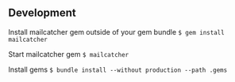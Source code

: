 ## Development

Install mailcatcher gem outside of your gem bundle
`$ gem install mailcatcher`


Start mailcatcher gem
`$ mailcatcher`


Install gems
`$ bundle install --without production --path .gems`
